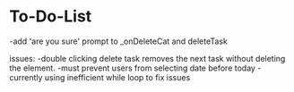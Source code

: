 # To-Do-List

-add 'are you sure' prompt to _onDeleteCat and deleteTask

issues: 
-double clicking delete task removes the next task without deleting the element.
-must prevent users from selecting date before today - currently using inefficient while loop to fix issues